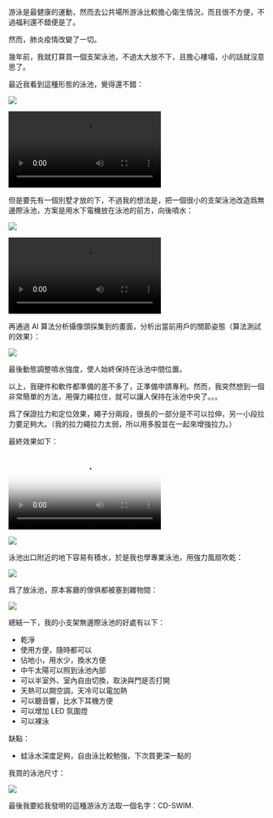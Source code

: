 
游泳是最健康的運動，然而去公共場所游泳比較擔心衛生情況，而且很不方便，不過福利還不錯便是了。

然而，肺炎疫情改變了一切。

幾年前，我就打算買一個支架泳池，不過太大放不下，且擔心樓塌，小的話就沒意思了。

最近我看到這種形態的泳池，覺得還不錯：

<img src="sub/target.jpg">

<video src="sub/target.mp4" controls></video>

但是要先有一個別墅才放的下，不過我的想法是，把一個很小的支架泳池改造爲無邊際泳池，方案是用水下電機放在泳池的前方，向後噴水：

<img src="sub/motor.jpg">

<video src="sub/motor.mp4" controls></video>


再通過 AI 算法分析攝像頭採集到的畫面，分析出當前用戶的關節姿態（算法測試的效果）：

<img src="sub/deep_learning.jpg">


最後動態調整噴水強度，使人始終保持在泳池中間位置。

以上，我硬件和軟件都準備的差不多了，正準備申請專利。然而，我突然想到一個非常簡單的方法，用彈力繩拉住，就可以讓人保持在泳池中央了。。。

爲了保證拉力和定位效果，繩子分兩段，很長的一部分是不可以拉伸，另一小段拉力要足夠大。（我的拉力繩拉力太弱，所以用多股並在一起來增強拉力。）

最終效果如下：

<video src="sub/final_sm.mp4" poster="sub/final_poster.jpg" controls></video>

<img src="sub/final.jpg">

泳池出口附近的地下容易有積水，於是我也學專業泳池，用強力風扇吹乾：

<img src="sub/fan.jpg">

爲了放泳池，原本客廳的傢俱都被塞到雜物間：

<img src="sub/sundries.jpg">

總結一下，我的小支架無邊際泳池的好處有以下：
 - 乾淨
 - 使用方便，隨時都可以
 - 佔地小，用水少，換水方便
 - 中午太陽可以照到泳池內部
 - 可以半室外、室內自由切換，取決與門是否打開
 - 天熱可以開空調，天冷可以電加熱
 - 可以聽音響，比水下耳機方便
 - 可以增加 LED 氛圍燈
 - 可以裸泳

缺點：
 - 蛙泳水深度足夠，自由泳比較勉強，下次買更深一點的

我買的泳池尺寸：

<img src="sub/size.jpg">

最後我要給我發明的這種游泳方法取一個名字：CD-SWIM.
